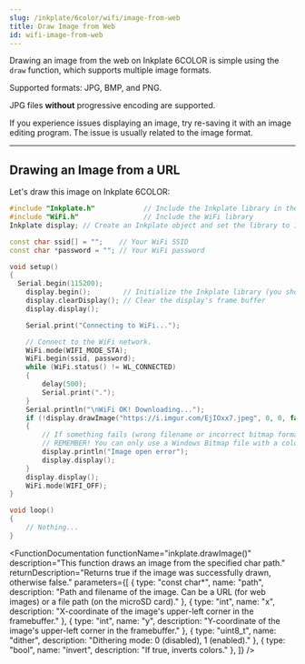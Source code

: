 ```yaml
---
slug: /inkplate/6color/wifi/image-from-web
title: Draw Image from Web
id: wifi-image-from-web
---
```


Drawing an image from the web on Inkplate 6COLOR is simple using the `draw` function, which supports multiple image formats.

<InfoBox>Supported formats: JPG, BMP, and PNG.</InfoBox>

<WarningBox>JPG files **without** progressive encoding are supported.</WarningBox>

<InfoBox>If you experience issues displaying an image, try re-saving it with an image editing program. The issue is usually related to the image format.</InfoBox>

---

## Drawing an Image from a URL

Let's draw this image on Inkplate 6COLOR:
<CenteredImage src="/img/6color/splash.jpg" alt="Example Image" caption="Example image" width="800px" />

```cpp
#include "Inkplate.h"            // Include the Inkplate library in the sketch
#include "WiFi.h"                // Include the WiFi library
Inkplate display; // Create an Inkplate object and set the library to 1-bit mode (BW)

const char ssid[] = "";    // Your WiFi SSID
const char *password = ""; // Your WiFi password

void setup()
{
  Serial.begin(115200);
    display.begin();        // Initialize the Inkplate library (you should call this function ONLY ONCE)
    display.clearDisplay(); // Clear the display's frame buffer
    display.display();

    Serial.print("Connecting to WiFi...");

    // Connect to the WiFi network.
    WiFi.mode(WIFI_MODE_STA);
    WiFi.begin(ssid, password);
    while (WiFi.status() != WL_CONNECTED)
    {
        delay(500);
        Serial.print(".");
    }
    Serial.println("\nWiFi OK! Downloading...");
    if (!display.drawImage("https://i.imgur.com/EjIOxx7.jpeg", 0, 0, false, false))
    {
        // If something fails (wrong filename or incorrect bitmap format), write an error message on the screen.
        // REMEMBER! You can only use a Windows Bitmap file with a color depth of 1, 4, 8, or 24 bits with no compression!
        display.println("Image open error");
        display.display();
    }
    display.display();
    WiFi.mode(WIFI_OFF);
}

void loop()
{
    // Nothing...
}
```

<CenteredImage src="/img/6color/example_image.jpg" alt="Example Image" width="500px" caption="Example image" />

<FunctionDocumentation
    functionName="inkplate.drawImage()"
    description="This function draws an image from the specified char path."
    returnDescription="Returns true if the image was successfully drawn, otherwise false."
    parameters={[ 
        { type: "const char*", name: "path", description: "Path and filename of the image. Can be a URL (for web images) or a file path (on the microSD card)." },
        { type: "int", name: "x", description: "X-coordinate of the image's upper-left corner in the framebuffer." },
        { type: "int", name: "y", description: "Y-coordinate of the image's upper-left corner in the framebuffer." },
        { type: "uint8_t", name: "dither", description: "Dithering mode: 0 (disabled), 1 (enabled)." },
        { type: "bool", name: "invert", description: "If true, inverts colors." },
    ]}
/>